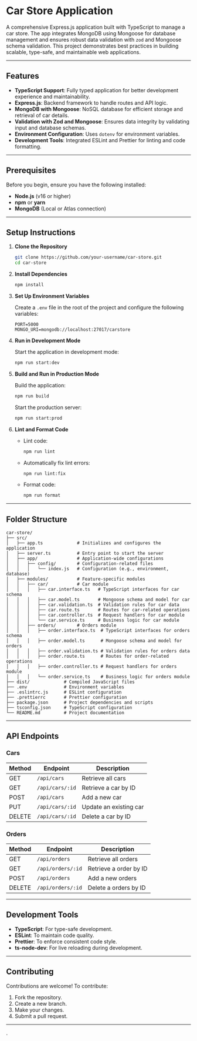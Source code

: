 # Car Store Application

A comprehensive Express.js application built with TypeScript to manage a car store. The app integrates MongoDB using Mongoose for database management and ensures robust data validation with `zod` and Mongoose schema validation. This project demonstrates best practices in building scalable, type-safe, and maintainable web applications.

---

## Features

- **TypeScript Support**: Fully typed application for better development experience and maintainability.
- **Express.js**: Backend framework to handle routes and API logic.
- **MongoDB with Mongoose**: NoSQL database for efficient storage and retrieval of car details.
- **Validation with Zod and Mongoose**: Ensures data integrity by validating input and database schemas.
- **Environment Configuration**: Uses `dotenv` for environment variables.
- **Development Tools**: Integrated ESLint and Prettier for linting and code formatting.

---

## Prerequisites

Before you begin, ensure you have the following installed:

- **Node.js** (v16 or higher)
- **npm** or **yarn**
- **MongoDB** (Local or Atlas connection)

---

## Setup Instructions

1. **Clone the Repository**

   ```bash
   git clone https://github.com/your-username/car-store.git
   cd car-store
   ```

2. **Install Dependencies**

   ```bash
   npm install
   ```

3. **Set Up Environment Variables**

   Create a `.env` file in the root of the project and configure the following variables:

   ```env
   PORT=5000
   MONGO_URI=mongodb://localhost:27017/carstore
   ```

4. **Run in Development Mode**

   Start the application in development mode:

   ```bash
   npm run start:dev
   ```

5. **Build and Run in Production Mode**

   Build the application:

   ```bash
   npm run build
   ```

   Start the production server:

   ```bash
   npm run start:prod
   ```

6. **Lint and Format Code**

   - Lint code:

     ```bash
     npm run lint
     ```

   - Automatically fix lint errors:

     ```bash
     npm run lint:fix
     ```

   - Format code:
     ```bash
     npm run format
     ```

---

## Folder Structure

```plaintext
car-store/
├── src/
│   ├── app.ts             # Initializes and configures the application
│   ├── server.ts          # Entry point to start the server
│   ├── app/               # Application-wide configurations
│   │   ├── config/        # Configuration-related files
│   │   │   └── index.js   # Configuration (e.g., environment, database)
│   ├── modules/           # Feature-specific modules
│   │   ├── car/           # Car module
│   │   │   ├── car.interface.ts   # TypeScript interfaces for car schema
│   │   │   ├── car.model.ts       # Mongoose schema and model for car
│   │   │   ├── car.validation.ts  # Validation rules for car data
│   │   │   ├── car.route.ts       # Routes for car-related operations
│   │   │   ├── car.controller.ts  # Request handlers for car module
│   │   │   └── car.service.ts     # Business logic for car module
│   │   ├── orders/        # Orders module
│   │   │   ├── order.interface.ts  # TypeScript interfaces for orders schema
│   │   │   ├── order.model.ts      # Mongoose schema and model for orders
│   │   │   ├── order.validation.ts # Validation rules for orders data
│   │   │   ├── order.route.ts      # Routes for order-related operations
│   │   │   ├── order.controller.ts # Request handlers for orders module
│   │   │   └── order.service.ts    # Business logic for orders module
├── dist/             # Compiled JavaScript files
├── .env              # Environment variables
├── .eslintrc.js      # ESLint configuration
├── .prettierrc       # Prettier configuration
├── package.json      # Project dependencies and scripts
├── tsconfig.json     # TypeScript configuration
└── README.md         # Project documentation

```

---

## API Endpoints

### **Cars**

| Method | Endpoint        | Description            |
| ------ | --------------- | ---------------------- |
| GET    | `/api/cars`     | Retrieve all cars      |
| GET    | `/api/cars/:id` | Retrieve a car by ID   |
| POST   | `/api/cars`     | Add a new car          |
| PUT    | `/api/cars/:id` | Update an existing car |
| DELETE | `/api/cars/:id` | Delete a car by ID     |

### **Orders**

| Method | Endpoint          | Description            |
| ------ | ----------------- | ---------------------- |
| GET    | `/api/orders`     | Retrieve all orders    |
| GET    | `/api/orders/:id` | Retrieve a order by ID |
| POST   | `/api/orders`     | Add a new orders       |
| DELETE | `/api/orders/:id` | Delete a orders by ID  |

---

## Development Tools

- **TypeScript**: For type-safe development.
- **ESLint**: To maintain code quality.
- **Prettier**: To enforce consistent code style.
- **ts-node-dev**: For live reloading during development.

---

## Contributing

Contributions are welcome! To contribute:

1. Fork the repository.
2. Create a new branch.
3. Make your changes.
4. Submit a pull request.

---

.
